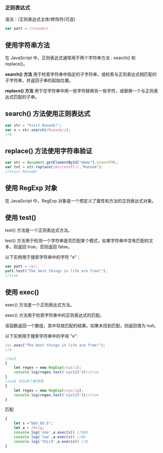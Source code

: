 ### 正则表达式

语法：/正则表达式主体/修饰符(可选)

```js
var patt = /runoob/i
```

## 使用字符串方法

在 JavaScript 中，正则表达式通常用于两个字符串方法 : search() 和 replace()。

**search() 方法** 用于检索字符串中指定的子字符串，或检索与正则表达式相匹配的子字符串，并返回子串的起始位置。

**replace() 方法** 用于在字符串中用一些字符替换另一些字符，或替换一个与正则表达式匹配的子串。

## search() 方法使用正则表达式

```js
var str = "Visit Runoob!"; 
var n = str.search(/Runoob/i);
//6
```

## replace() 方法使用字符串验证

```js
var str = document.getElementById("demo").innerHTML; 
var txt = str.replace(/microsoft/i,"Runoob");
//Visit Runoob!
```

## 使用 RegExp 对象

在 JavaScript 中，RegExp 对象是一个预定义了属性和方法的正则表达式对象。

## 使用 test()

test() 方法是一个正则表达式方法。

test() 方法用于检测一个字符串是否匹配某个模式，如果字符串中含有匹配的文本，则返回 true，否则返回 false。

以下实例用于搜索字符串中的字符 "e"：

```js
var patt = /e/;
patt.test("The best things in life are free!");
//true
```

## 使用 exec()

exec() 方法是一个正则表达式方法。

exec() 方法用于检索字符串中的正则表达式的匹配。

该函数返回一个数组，其中存放匹配的结果。如果未找到匹配，则返回值为 null。

以下实例用于搜索字符串中的字母 "e":

```js
/e/.exec("The best things in life are free!");
//e
```



```js
//es5
{
    let regex = new RegExp(/xyz/i);
    console.log(regex.test('xyz123'))//true
}
//es6 可以多个修饰符
{
    let regex = new RegExp(/xyz/ig);
    console.log(regex.test('xyz123'))//true
}
```

匹配

```js
{
    let s ="bbb_bb_b";
    let a = /b+/g;
    console.log('one',a.exec(s)) //bbb
    console.log('two',a.exec(s)) //bb
    console.log('third',a.exec(s)) //b
}
```


